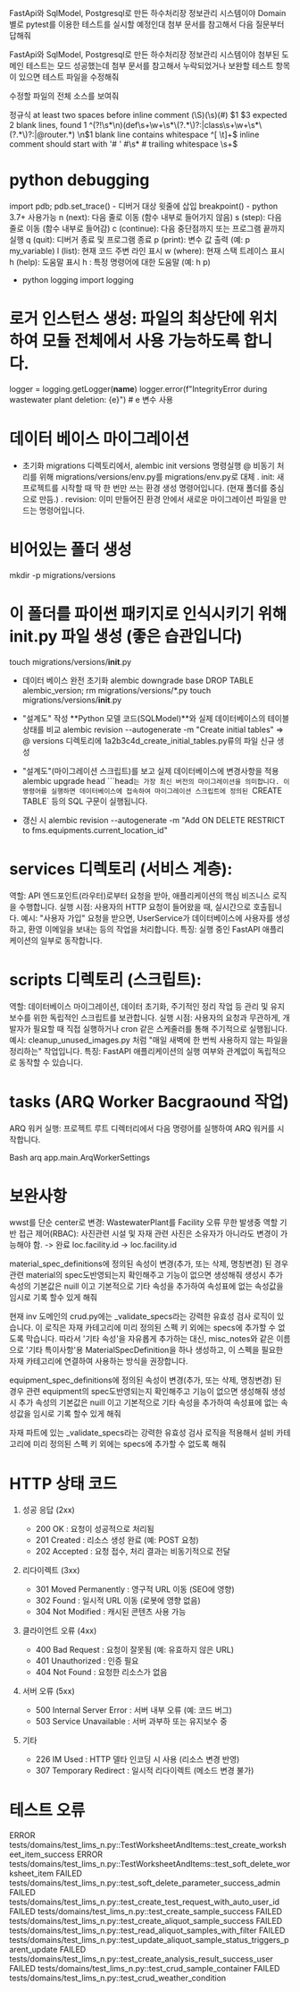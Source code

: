 FastApi와 SqlModel, Postgresql로 만든 하수처리장 정보관리 시스템이야
Domain별로 pytest를 이용한 테스트를 실시할 예정인대 첨부 문서를 참고해서
다음 질문부터 답해줘

FastApi와 SqlModel, Postgresql로 만든 하수처리장 정보관리 시스템이야
첨부된 도메인 테스트는 모드 성공했는데 첨부 문서를 참고해서 누락되었거나 보완할 테스트 항목이 있으면
테스트 파일을 수정해줘

수정할 파일의 전체 소스를 보여줘

정규식
at least two spaces before inline comment (\S)(\s)(#) $1  $3
expected 2 blank lines, found 1             ^(?!\s*\n)(def\s+\w+\s*\(?.*\)?:|class\s+\w+\s*\(?.*\)?:|@router.*)        \n$1
blank line contains whitespace              ^[ \t]+$
inline comment should start with '# ' #\s\* #
trailing whitespace \s+$

# python debugging

import pdb; pdb.set_trace() - 디버거 대상 윗줄에 삽입
breakpoint() - python 3.7+ 사용가능
n (next): 다음 줄로 이동 (함수 내부로 들어가지 않음)
s (step): 다음 줄로 이동 (함수 내부로 들어감)
c (continue): 다음 중단점까지 또는 프로그램 끝까지 실행
q (quit): 디버거 종료 및 프로그램 종료
p <variable> (print): 변수 값 출력 (예: p my_variable)
l (list): 현재 코드 주변 라인 표시
w (where): 현재 스택 트레이스 표시
h (help): 도움말 표시
h <command>: 특정 명령어에 대한 도움말 (예: h p)

- python logging
  import logging

# 로거 인스턴스 생성: 파일의 최상단에 위치하여 모듈 전체에서 사용 가능하도록 합니다.

logger = logging.getLogger(**name**)
logger.error(f"IntegrityError during wastewater plant deletion: {e}") # e 변수 사용

# 데이터 베이스 마이그레이션

- 초기화
  migrations 디렉토리에서, alembic init versions 명령실행
  @ 비동기 처리를 위해 migrations/versions/env.py를 migrations/env.py로 대체
  . init: 새 프로젝트를 시작할 때 딱 한 번만 쓰는 환경 생성 명령어입니다. (현재 폴더를 중심으로 만듬.)
  . revision: 이미 만들어진 환경 안에서 새로운 마이그레이션 파일을 만드는 명령어입니다.

# 비어있는 폴더 생성

mkdir -p migrations/versions

# 이 폴더를 파이썬 패키지로 인식시키기 위해 **init**.py 파일 생성 (좋은 습관입니다)

touch migrations/versions/**init**.py

- 데이터 베이스 완전 초기화
  alembic downgrade base
  DROP TABLE alembic_version;
  rm migrations/versions/\*.py
  touch migrations/versions/**init**.py

- "설계도" 작성 **Python 모델 코드(SQLModel)**와 실제 데이터베이스의 테이블 상태를 비교
  alembic revision --autogenerate -m "Create initial tables"
  => @ versions 디렉토리에 1a2b3c4d_create_initial_tables.py류의 파일 신규 생성

- "설계도"(마이그레이션 스크립트)를 보고 실제 데이터베이스에 변경사항을 적용
  alembic upgrade head
  ```head`는 가장 최신 버전의 마이그레이션을 의미합니다. 이 명령어를 실행하면 데이터베이스에 접속하여 마이그레이션 스크립트에 정의된 `CREATE TABLE` 등의 SQL 구문이 실행됩니다.

- 갱신 시
  alembic revision --autogenerate -m "Add ON DELETE RESTRICT to fms.equipments.current_location_id"

# services 디렉토리 (서비스 계층):

역할: API 엔드포인트(라우터)로부터 요청을 받아, 애플리케이션의 핵심 비즈니스 로직을 수행합니다.
실행 시점: 사용자의 HTTP 요청이 들어왔을 때, 실시간으로 호출됩니다.
예시: "사용자 가입" 요청을 받으면, UserService가 데이터베이스에 사용자를 생성하고, 환영 이메일을 보내는 등의 작업을 처리합니다.
특징: 실행 중인 FastAPI 애플리케이션의 일부로 동작합니다.

# scripts 디렉토리 (스크립트):

역할: 데이터베이스 마이그레이션, 데이터 초기화, 주기적인 정리 작업 등 관리 및 유지보수를 위한 독립적인 스크립트를 보관합니다.
실행 시점: 사용자의 요청과 무관하게, 개발자가 필요할 때 직접 실행하거나 cron 같은 스케줄러를 통해 주기적으로 실행됩니다.
예시: cleanup_unused_images.py 처럼 "매일 새벽에 한 번씩 사용하지 않는 파일을 정리하는" 작업입니다.
특징: FastAPI 애플리케이션의 실행 여부와 관계없이 독립적으로 동작할 수 있습니다.

# tasks (ARQ Worker Bacgraound 작업)

ARQ 워커 실행:
프로젝트 루트 디렉터리에서 다음 명령어를 실행하여 ARQ 워커를 시작합니다.

Bash
arq app.main.ArqWorkerSettings

# 보완사항

wwst를 단순 center로 변경: WastewaterPlant를 Facility 오류 무한 발생중
역할 기반 접근 제어(RBAC): 사진관련 시설 및 자재 관련 사진은 소유자가 아니라도 변경이 가능해야 함. -> 완료
loc.facility.id -> loc.facility.id

material_spec_definitions에 정의된 속성이 변경(추가, 또는 삭제, 명칭변경) 된 경우 관련 material의 spec도반영되는지 확인해주고 기능이 없으면 생성해줘 생성시 추가 속성의 기본값은 nuill 이고 기본적으로 기타 속성을 추가하여 속성표에 없는 속성값을 임시로 기록 할수 있게 해줘

현재 inv 도메인의 crud.py에는 \_validate_specs라는 강력한 유효성 검사 로직이 있습니다. 이 로직은 자재 카테고리에 미리 정의된 스펙 키 외에는 specs에 추가할 수 없도록 막습니다.
따라서 '기타 속성'을 자유롭게 추가하는 대신, misc_notes와 같은 이름으로 '기타 특이사항'용 MaterialSpecDefinition을 하나 생성하고, 이 스펙을 필요한 자재 카테고리에 연결하여 사용하는 방식을 권장합니다.

equipment_spec_definitions에 정의된 속성이 변경(추가, 또는 삭제, 명칭변경) 된 경우 관련 equipment의 spec도반영되는지 확인해주고 기능이 없으면 생성해줘 생성시 추가 속성의 기본값은 nuill 이고 기본적으로 기타 속성을 추가하여 속성표에 없는 속성값을 임시로 기록 할수 있게 해줘

자재 파트에 있는 \_validate_specs라는 강력한 유효성 검사 로직을 적용해서 설비 카테고리에 미리 정의된 스펙 키 외에는 specs에 추가할 수 없도록 해줘

# HTTP 상태 코드

1. 성공 응답 (2xx)

   - 200 OK : 요청이 성공적으로 처리됨
   - 201 Created : 리소스 생성 완료 (예: POST 요청)
   - 202 Accepted : 요청 접수, 처리 결과는 비동기적으로 전달

2. 리다이렉트 (3xx)

   - 301 Moved Permanently : 영구적 URL 이동 (SEO에 영향)
   - 302 Found : 일시적 URL 이동 (로봇에 영향 없음)
   - 304 Not Modified : 캐시된 콘텐츠 사용 가능

3. 클라이언트 오류 (4xx)

   - 400 Bad Request : 요청이 잘못됨 (예: 유효하지 않은 URL)
   - 401 Unauthorized : 인증 필요
   - 404 Not Found : 요청한 리소스가 없음

4. 서버 오류 (5xx)

   - 500 Internal Server Error : 서버 내부 오류 (예: 코드 버그)
   - 503 Service Unavailable : 서버 과부하 또는 유지보수 중

5. 기타

   - 226 IM Used : HTTP 델타 인코딩 시 사용 (리소스 변경 반영)
   - 307 Temporary Redirect : 일시적 리다이렉트 (메소드 변경 불가)

# 테스트 오류

ERROR tests/domains/test_lims_n.py::TestWorksheetAndItems::test_create_worksheet_item_success
ERROR tests/domains/test_lims_n.py::TestWorksheetAndItems::test_soft_delete_worksheet_item
FAILED tests/domains/test_lims_n.py::test_soft_delete_parameter_success_admin
FAILED tests/domains/test_lims_n.py::test_create_test_request_with_auto_user_id
FAILED tests/domains/test_lims_n.py::test_create_sample_success
FAILED tests/domains/test_lims_n.py::test_create_aliquot_sample_success
FAILED tests/domains/test_lims_n.py::test_read_aliquot_samples_with_filter
FAILED tests/domains/test_lims_n.py::test_update_aliquot_sample_status_triggers_parent_update
FAILED tests/domains/test_lims_n.py::test_create_analysis_result_success_user
FAILED tests/domains/test_lims_n.py::test_crud_sample_container
FAILED tests/domains/test_lims_n.py::test_crud_weather_condition
